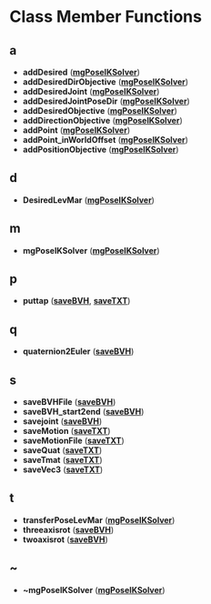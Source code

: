 
# Class Member Functions



## a

* **addDesired** ([**mgPoseIKSolver**](classmg_pose_i_k_solver.md))
* **addDesiredDirObjective** ([**mgPoseIKSolver**](classmg_pose_i_k_solver.md))
* **addDesiredJoint** ([**mgPoseIKSolver**](classmg_pose_i_k_solver.md))
* **addDesiredJointPoseDir** ([**mgPoseIKSolver**](classmg_pose_i_k_solver.md))
* **addDesiredObjective** ([**mgPoseIKSolver**](classmg_pose_i_k_solver.md))
* **addDirectionObjective** ([**mgPoseIKSolver**](classmg_pose_i_k_solver.md))
* **addPoint** ([**mgPoseIKSolver**](classmg_pose_i_k_solver.md))
* **addPoint\_inWorldOffset** ([**mgPoseIKSolver**](classmg_pose_i_k_solver.md))
* **addPositionObjective** ([**mgPoseIKSolver**](classmg_pose_i_k_solver.md))


## d

* **DesiredLevMar** ([**mgPoseIKSolver**](classmg_pose_i_k_solver.md))


## m

* **mgPoseIKSolver** ([**mgPoseIKSolver**](classmg_pose_i_k_solver.md))


## p

* **puttap** ([**saveBVH**](classsave_b_v_h.md), [**saveTXT**](classsave_t_x_t.md))


## q

* **quaternion2Euler** ([**saveBVH**](classsave_b_v_h.md))


## s

* **saveBVHFile** ([**saveBVH**](classsave_b_v_h.md))
* **saveBVH\_start2end** ([**saveBVH**](classsave_b_v_h.md))
* **savejoint** ([**saveBVH**](classsave_b_v_h.md))
* **saveMotion** ([**saveTXT**](classsave_t_x_t.md))
* **saveMotionFile** ([**saveTXT**](classsave_t_x_t.md))
* **saveQuat** ([**saveTXT**](classsave_t_x_t.md))
* **saveTmat** ([**saveTXT**](classsave_t_x_t.md))
* **saveVec3** ([**saveTXT**](classsave_t_x_t.md))


## t

* **transferPoseLevMar** ([**mgPoseIKSolver**](classmg_pose_i_k_solver.md))
* **threeaxisrot** ([**saveBVH**](classsave_b_v_h.md))
* **twoaxisrot** ([**saveBVH**](classsave_b_v_h.md))


## ~

* **~mgPoseIKSolver** ([**mgPoseIKSolver**](classmg_pose_i_k_solver.md))




